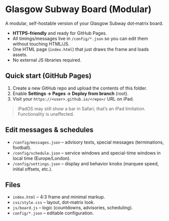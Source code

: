 # Glasgow Subway Board (Modular)

A modular, self-hostable version of your Glasgow Subway dot‑matrix board.

- **HTTPS-friendly** and ready for GitHub Pages.
- All timings/messages live in `/config/*.json` so you can edit them without touching HTML/JS.
- One HTML page (`index.html`) that just draws the frame and loads assets.
- No external JS libraries required.

## Quick start (GitHub Pages)
1. Create a new GitHub repo and upload the contents of this folder.
2. Enable **Settings → Pages → Deploy from branch** (root).
3. Visit your `https://<user>.github.io/<repo>/` URL on iPad.

> iPadOS may still show a bar in Safari; that’s an iPad limitation. Functionality is unaffected.

## Edit messages & schedules
- `/config/messages.json` – advisory texts, special messages (terminations, football).
- `/config/schedule.json` – service windows and special-time windows in local time (Europe/London).
- `/config/settings.json` – display and behavior knobs (marquee speed, initial offsets, etc.).

## Files
- `index.html` – 4:3 frame and minimal markup.
- `css/style.css` – layout, dot‑matrix look.
- `js/board.js` – logic (countdowns, advisories, scheduling).
- `config/*.json` – editable configuration.
